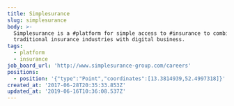 ```yaml
---
title: Simplesurance
slug: simplesurance
body: >-
  Simplesurance is a #platform for simple access to #insurance to combine
  traditional insurance industries with digital business.
tags:
  - platform
  - insurance
job_board_url: 'http://www.simplesurance-group.com/careers'
positions:
  - position: '{"type":"Point","coordinates":[13.3814939,52.4997318]}'
created_at: '2017-06-28T20:35:33.853Z'
updated_at: '2019-06-16T10:36:08.537Z'
---
```


